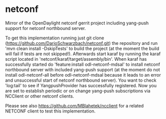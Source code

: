 # netconf
Mirror of the OpenDaylight netconf gerrit project including yang-push support for netconf northbound server.

To get this implementation running just git clone (https://github.com/DarioSchwarzbach/netconf.git) the repository and 
run 'mvn clean install -DskipTests' to build the project (at the moment the build will fail if tests are not skipped!).
Afterwards start karaf by running the karaf script located in 'netconf/karaf/target/assembly/bin'. When karaf has successfully
started do 'feature:install odl-netconf-mdsal' to install netconf northbound server with included yang-push support (at the moment
do not install odl-netconf-all before odl-netconf-mdsal because it leads to an error and unsuccessful start of netconf northbound
server).
You want to check 'log:tail' to see if YangpushProvider has successfully registered.
Now you are set to establish periodic or on change yang-push subscriptions via NCClient or other netconf clients.

Please see also https://github.com/MBlahetek/ncclient for a related NETCONF client to test this implementation.
